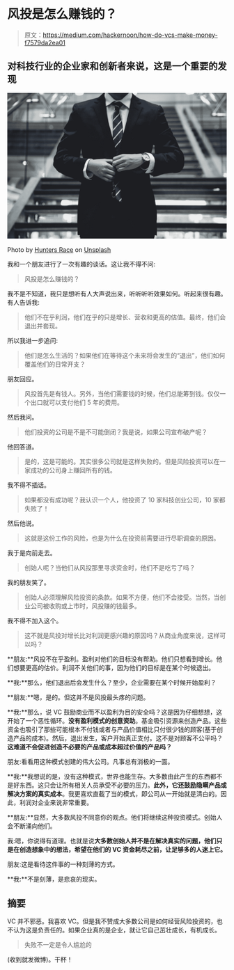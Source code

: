 # 风投是怎么赚钱的？

> 原文：<https://medium.com/hackernoon/how-do-vcs-make-money-f7579da2ea01>

## 对科技行业的企业家和创新者来说，这是一个重要的发现

![](img/dfca8c1be4dfb7cd492205d17ce9caba.png)

Photo by [Hunters Race](https://unsplash.com/@huntersrace?utm_source=medium&utm_medium=referral) on [Unsplash](https://unsplash.com?utm_source=medium&utm_medium=referral)

我和一个朋友进行了一次有趣的谈话。这让我不得不问:

> 风投是怎么赚钱的？

我不是不知道，我只是想听有人大声说出来，听听听听效果如何。听起来很有趣。有人告诉我:

> 他们不在乎利润，他们在乎的只是增长、营收和更高的估值。最终，他们会退出并套现。

所以我进一步追问:

> 他们是怎么生活的？如果他们在等待这个未来将会发生的“退出”，他们如何覆盖他们的日常开支？

朋友回应。

> 风投首先是有钱人。另外，当他们需要钱的时候，他们总能筹到钱。仅仅一个出口就可以支付他们 5 年的费用。

然后我问。

> 他们投资的公司是不是不可能倒闭？我是说，如果公司宣布破产呢？

他回答道。

> 是的，这是可能的。其实很多公司就是这样失败的。但是风险投资可以在一家成功的公司身上赚回所有的钱。

我不得不插话。

> 如果都没有成功呢？我认识一个人，他投资了 10 家科技创业公司，10 家都失败了！

然后他说。

> 这就是这份工作的风险，也是为什么在投资前需要进行尽职调查的原因。

我于是向前走去。

> 创始人呢？当他们从风投那里寻求资金时，他们不是吃亏了吗？

我的朋友笑了。

> 创始人必须理解风险投资的条款。如果不方便，他们不会接受。当然，当创业公司被收购或上市时，风投赚的钱最多。

我不得不加入这个。

> 这不就是风投对增长比对利润更感兴趣的原因吗？从商业角度来说，这样可以吗？

**朋友:**风投不在乎盈利。盈利对他们的目标没有帮助。他们只想看到增长。他们想要更高的估价。利润不关他们的事，因为他们的目标是在某个时候退出。

**我:**那么，他们退出后会发生什么？至少，企业需要在某个时候开始盈利？

**朋友:**嗯，是的。但这并不是风投最头疼的问题。

**我:**那么，说 VC 鼓励商业而不以盈利为目的安全吗？这是因为仔细想想，这开始了一个恶性循环。**没有盈利模式的创意资助**。基金吸引资源来创造产品。这些资金也吸引了那些可能根本不付钱或者与产品价值相比只付很少钱的顾客(基于创造产品的成本)。然后，退出发生，客户开始真正支付。这不是对顾客不公平吗？**这难道不会促进创造不必要的产品或成本超过价值的产品吗？**

朋友:看看用这种模式创建的伟大公司。凡事总有消极的一面。

**我:**我想说的是，没有这种模式，世界也能生存。大多数由此产生的东西都不是好东西。这只会让所有相关人员承受不必要的压力。**此外，它还鼓励隐瞒产品或解决方案的真实成本**。我更喜欢直截了当的模式，即公司从一开始就是清白的。因此，利润对企业来说非常重要。

**朋友:**显然，大多数风投不同意你的观点。他们将继续这种投资模式。创始人会不断涌向他们。

我:嗯，你说得有道理。也就是说**大多数创始人并不是在解决真实的问题，他们只是在创造想象中的想法，希望在他们的 VC 资金耗尽之前，让足够多的人迷上它。**

朋友:这是看待这件事的一种刻薄的方式。

**我:**不是刻薄，是悲哀的现实。

## 摘要

VC 并不邪恶。我喜欢 VC。但是我不赞成大多数公司是如何经营风险投资的，也不认为这是负责任的。如果企业真的是企业，就让它自己茁壮成长，有机成长。

> 失败不一定是令人尴尬的

(收到就发微博)。干杯！